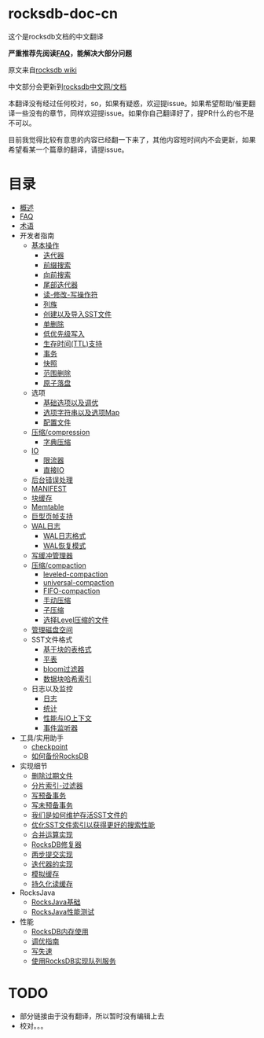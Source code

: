# rocksdb-doc-cn

这个是rocksdb文档的中文翻译

**严重推荐先阅读[FAQ](doc/RocksDB-FAQ.md)，能解决大部分问题**

原文来自[rocksdb wiki](https://github.com/facebook/rocksdb/wiki)

中文部分会更新到[rocksdb中文网/文档](https://rocksdb.org.cn/doc.html)

本翻译没有经过任何校对，so，如果有疑惑，欢迎提issue。如果希望帮助/催更翻译一些没有的章节，同样欢迎提issue。如果你自己翻译好了，提PR什么的也不是不可以。

目前我觉得比较有意思的内容已经翻一下来了，其他内容短时间内不会更新，如果希望看某一个篇章的翻译，请提issue。

# 目录

- [概述](doc/OverView.md)
- [FAQ](doc/RocksDB-FAQ.md)
- [术语](doc/Terminology.md) 
- 开发者指南
	- [基本操作](doc/Basic-Operations.md)
		- [迭代器](doc/Iterator.md)
		- [前缀搜索](doc/Prefix-seek.md)
		- [向前搜索](doc/SeekForPrev.md)
		- [尾部迭代器](doc/Tailing-Iterator.md)
		- [读-修改-写操作符](doc/Merge-Operator.md)
        - [列族](doc/Column-Families.md)
        - [创建以及导入SST文件](doc/Creating-and-Ingesting-SST-files.md)
        - [单删除](doc/Single-Delete.md)
        - [低优先级写入](doc/Low-Priority-Write.md)
        - [生存时间(TTL)支持](doc/Time-to-Live.md)
        - [事务](doc/Transactions.md)
        - [快照](doc/Snapshot.md)
        - [范围删除](doc/DeleteRange.md)
        - [原子落盘](doc/Atomic-flush.md)
	- 选项
		- [基础选项以及调优](doc/Setup-Options-and-Basic-Tuning.md)
		- [选项字符串以及选项Map](doc/Option-String-and-Option-Map.md)
		- [配置文件](doc/RocksDB-Options-File.md)
    - [压缩/compression](doc/Compression.md)
        - [字典压缩](doc/Dictionary-Compression.md)
    - [IO](doc/IO.md)
        - [限流器](doc/Rate-Limiter.md)
        - [直接IO](doc/Direct-IO.md)
    - [后台错误处理](doc/Background-Error-Handling.md)
    - [MANIFEST](doc/MANIFEST.md)
    - [块缓存](doc/Block-Cache.md)
    - [Memtable](doc/MemTable.md)
    - [巨型页帧支持](doc/Allocating-Some-Indexes-and-Bloom-Filters-using-Huge-Page-TLB.md)
    - [WAL日志](doc/Write-Ahead-Log.md)
        - [WAL日志格式](doc/Write-Ahead-Log-File-Format.md)
        - [WAL恢复模式](doc/WAL-Recovery-Modes.md)
    - [写缓冲管理器](doc/Write-Buffer-Manager.md)
    - [压缩/compaction](doc/Compaction.md)
        - [leveled-compaction](doc/Leveled-Compaction.md)
        - [universal-compaction](doc/Universal-Compaction.md)
        - [FIFO-compaction](doc/FIFO-compaction-style.md)
        - [手动压缩](doc/Manual-Compaction.md)
        - [子压缩](doc/Sub-Compaction.md)
        - [选择Level压缩的文件](doc/Choose-Level-Compaction-Files.md)
    - [管理磁盘空间](doc/Managing-Disk-Space-Utilization.md)
    - SST文件格式
        - [基于块的表格式](doc/Rocksdb-BlockBasedTable-Format.md)
        - [平表](doc/PlainTable-Format.md)
        - [bloom过滤器](doc/RocksDB-Bloom-Filter.md)
        - [数据块哈希索引](doc/Data-Block-Hash-Index.md)
    - 日志以及监控
        - [日志](doc/Logger.md)
        - [统计](doc/Statistics.md)
        - [性能与IO上下文](doc/Perf-Context-and-IO-Stats-Context.md)
        - [事件监听器](doc/EventListener.md)
- 工具/实用助手
    - [checkpoint](doc/Checkpoints.md)
    - [如何备份RocksDB](doc/How-to-backup-RocksDB.md)
- 实现细节
    - [删除过期文件](doc/Delete-Stale-Files.md)
    - [分片索引-过滤器](doc/Partitioned-Index-Filters.md)
    - [写预备事务](doc/WritePrepared-Transactions.md)
    - [写未预备事务](doc/WriteUnprepared-Transactions.md)
    - [我们是如何维护存活SST文件的](doc/How-we-keep-track-of-live-SST-files.md)
    - [优化SST文件索引以获得更好的搜索性能](doc/Indexing-SST-Files-for-Better-Lookup-Performance.md)
    - [合并运算实现](doc/Merge-Operator-Implementation.md)
    - [RocksDB修复器](doc/RocksDB-Repairer.md)
    - [两步提交实现](doc/Two-Phase-Commit-Implementation.md)
    - [迭代器的实现](doc/Iterator-Implementation.md)
    - [模拟缓存](doc/Simulation-Cache.md)
    - [持久化读缓存](doc/Persistent-Read-Cache.md)
- RocksJava
    - [RocksJava基础](doc/RocksJava-Basics.md)
    - [RocksJava性能测试](doc/RocksJava-Performance-on-Flash-Storage.md)
- 性能
    - [RocksDB内存使用](doc/Memory-usage-in-RocksDB.md)
    - [调优指南](doc/RocksDB-Tuning-Guide.md)
    - [写失速](doc/Write-Stalls.md)
    - [使用RocksDB实现队列服务](doc/Implement-Queue-Service-Using-RocksDB.md)

# TODO

- 部分链接由于没有翻译，所以暂时没有编辑上去
- 校对。。。

